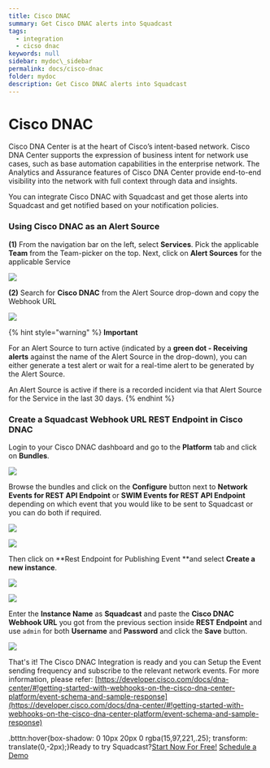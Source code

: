 ```yaml
---
title: Cisco DNAC
summary: Get Cisco DNAC alerts into Squadcast
tags:
  - integration
  - cicso dnac
keywords: null
sidebar: mydoc\_sidebar
permalink: docs/cisco-dnac
folder: mydoc
description: Get Cisco DNAC alerts into Squadcast
---
```


# Cisco DNAC

Cisco DNA Center is at the heart of Cisco’s intent-based network. Cisco DNA Center supports the expression of business intent for network use cases, such as base automation capabilities in the enterprise network. The Analytics and Assurance features of Cisco DNA Center provide end-to-end visibility into the network with full context through data and insights.

You can integrate Cisco DNAC with Squadcast and get those alerts into Squadcast and get notified based on your notification policies.

### Using Cisco DNAC as an Alert Source

**(1)** From the navigation bar on the left, select **Services**. Pick the applicable **Team** from the Team-picker on the top. Next, click on **Alert Sources** for the applicable Service

![](../../.gitbook/assets/alert\_source\_1.png)

**(2)** Search for **Cisco DNAC** from the Alert Source drop-down and copy the Webhook URL

![](../../.gitbook/assets/cisco\_1.png)

{% hint style="warning" %}
**Important**

For an Alert Source to turn active (indicated by a **green dot - Receiving alerts** against the name of the Alert Source in the drop-down), you can either generate a test alert or wait for a real-time alert to be generated by the Alert Source.

An Alert Source is active if there is a recorded incident via that Alert Source for the Service in the last 30 days.
{% endhint %}

### Create a Squadcast Webhook URL REST Endpoint in Cisco DNAC

Login to your Cisco DNAC dashboard and go to the **Platform** tab and click on **Bundles**.

![](../../.gitbook/assets/cisco\_2.png)

Browse the bundles and click on the **Configure** button next to **Network Events for REST API Endpoint** or **SWIM Events for REST API Endpoint** depending on which event that you would like to be sent to Squadcast or you can do both if required.

![](../../.gitbook/assets/cisco\_3.png)

![](../../.gitbook/assets/cisco\_4.png)

Then click on \*\*Rest Endpoint for Publishing Event \*\*and select **Create a new instance**.

![](../../.gitbook/assets/cisco\_5.png)

![](../../.gitbook/assets/cisco\_6.png)

Enter the **Instance Name** as **Squadcast** and paste the **Cisco DNAC Webhook URL** you got from the previous section inside **REST Endpoint** and use `admin` for both **Username** and **Password** and click the **Save** button.

![](../../.gitbook/assets/cisco\_7.png)

That's it! The Cisco DNAC Integration is ready and you can Setup the Event sending frequency and subscribe to the relevant network events. For more information, please refer: [https://developer.cisco.com/docs/dna-center/#!getting-started-with-webhooks-on-the-cisco-dna-center-platform/event-schema-and-sample-response](https://developer.cisco.com/docs/dna-center/#!getting-started-with-webhooks-on-the-cisco-dna-center-platform/event-schema-and-sample-response)

.btttn:hover{box-shadow: 0 10px 20px 0 rgba(15,97,221,.25); transform: translate(0,-2px);}Ready to try Squadcast?[Start Now For Free!](https://app.squadcast.com/register) [Schedule a Demo](https://calendly.com/renuka-squadcast/30min)
